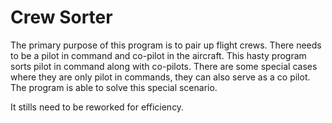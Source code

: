 # Crew Sorter

The primary purpose of this program is to pair up flight crews. There needs to be a pilot in command and co-pilot in the aircraft. This hasty program
sorts pilot in command along with co-pilots. There are some special cases where they are only pilot in commands, they can also serve as a 
co pilot. The program is able to solve this special scenario.

It stills need to be reworked for efficiency.
